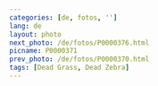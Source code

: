 ```yaml
---
categories: [de, fotos, '']
lang: de
layout: photo
next_photo: /de/fotos/P0000376.html
picname: P0000371
prev_photo: /de/fotos/P0000370.html
tags: [Dead Grass, Dead Zebra]
---
```

